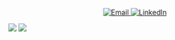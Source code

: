 <p align="center">
  <a href="mailto:renanfilipe10@hotmail.com">
    <img alt="Email"
      src="https://img.shields.io/badge/-Hotmail-0078D4?style=for-the-badge&logo=microsoft-outlook&logoColor=white&link=mailto:renanfilipe10@hotmail.com">
  </a>

  <a href="https://www.linkedin.com/in/renanfilipe/">
    <img alt="LinkedIn"
      src="https://img.shields.io/badge/-LinkedIn-blue?style=for-the-badge&logo=Linkedin&logoColor=white">
  </a>
</p>

<div>
  <img src="https://github-readme-stats.vercel.app/api?username=renanfilipe&show_icons=true&count_private=true&hide=stars" />
  <img src="https://github-readme-stats.vercel.app/api/top-langs/?username=renanfilipe&hide=jupyter%20notebook,python,objective-c" />
</div>
